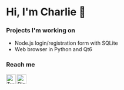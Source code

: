 # Hi, I'm Charlie 👋

### Projects I'm working on 

* Node.js login/registration form with SQLite
* Web browser in Python and Qt6

### Reach me
<a href="https://twitter.com/chascharIie"><img align="left" src="https://cdn-icons-png.flaticon.com/512/124/124021.png" width="26px" alt="Twitter" /></a>
<a href="https://discordapp.com/users/1081597440819482716"><img align="left" src="https://static.vecteezy.com/system/resources/thumbnails/006/892/625/small/discord-logo-icon-editorial-free-vector.jpg" width="26px" alt="Discord" /></a>
